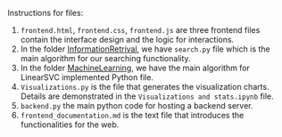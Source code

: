 Instructions for files:
1. `frontend.html`, `frontend.css`, `frontend.js` are three frontend files contain the interface design and the logic for interactions.
2. In the folder [InformationRetrival](https://github.ubc.ca/piggyeq/COLX_523_Project/tree/master/milestone4/InformationRetrival), we have `search.py` file which is the main algorithm for our searching functionality.
3. In the folder [MachineLearning](https://github.ubc.ca/piggyeq/COLX_523_Project/tree/master/milestone4/MachineLearning/linearSVC), we have the main algorithm for LinearSVC implemented Python file.
4. `Visualizations.py` is the file that generates the visualization charts. Details are demonstrated in the `Visualizations and stats.ipynb` file.
5. `backend.py` the main python code for hosting a backend server.
6. `frontend_documentation.md` is the text file that introduces the functionalities for the web.

